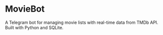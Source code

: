 # MovieBot
A Telegram bot for managing movie lists with real-time data from TMDb API. Built with Python and SQLite.
